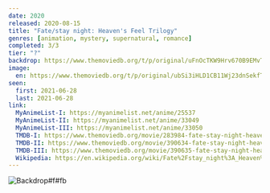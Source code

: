 ```yaml
---
date: 2020
released: 2020-08-15
title: "Fate/stay night: Heaven's Feel Trilogy"
genres: [animation, mystery, supernatural, romance]
completed: 3/3
tier: "?"
backdrop: https://www.themoviedb.org/t/p/original/uFnOcTKW9Hrv670B9EMvTfmDqJo.jpg
image:
  en: https://www.themoviedb.org/t/p/original/ubSi3iHLD1CB11Wj23dnSekfTaN.jpg
seen:
  first: 2021-06-28
  last: 2021-06-28
link:
  MyAnimeList-I: https://myanimelist.net/anime/25537
  MyAnimeList-II: https://myanimelist.net/anime/33049
  MyAnimeList-III: https://myanimelist.net/anime/33050
  TMDB-I: https://www.themoviedb.org/movie/283984-fate-stay-night-heaven-s-feel-presage-flower
  TMDB-II: https://www.themoviedb.org/movie/390634-fate-stay-night-heaven-s-feel-lost-butterfly
  TMDB-III: https://www.themoviedb.org/movie/390635-fate-stay-night-heaven-s-feel-spring-song
  Wikipedia: https://en.wikipedia.org/wiki/Fate%2Fstay_night%3A_Heaven%27s_Feel
---
```


![Backdrop#f#fb](https://www.themoviedb.org/t/p/original/4ZFQgzOObax1cTGRBmABxM73t6f.jpg "Source: TMDB")
